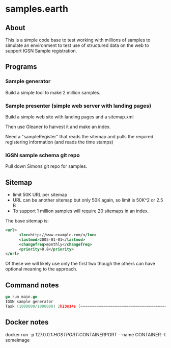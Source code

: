# samples.earth

## About

This is a simple code base to test working with millions of samples
to simulate an environment to test use of structured data on the web to support
IGSN Sample registration.  

## Programs

### Sample generator

Build a simple tool to make 2 million samples. 

### Sample presenter (simple web server with landing pages)

Build a simple web site with landing pages and a sitemap.xml

Then use Gleaner to harvest it and make an index.  

Need a "sampleRegister" that reads the sitemap and pulls the 
required registering information (and reads the time stamps)

### IGSN sample schema git repo

Pull down Simons git repo for samples. 



## Sitemap

* limit 50K URL per sitemap
* URL can be another sitemap but only 50K again, so limit is 50K^2 or 2.5 B  
* To support 1 million samples will require 20 sitemaps in an index.  

The base sitemap is:

``` xml
<url>
      <loc>http://www.example.com/</loc>
      <lastmod>2005-01-01</lastmod>
      <changefreq>monthly</changefreq>
      <priority>0.8</priority>
</url>
```

Of these we will likely use only the first two though the others can have optional meaning to the 
approach.  

## Command notes

``` Go
go run main.go
IGSN sample generator
Task (1000000/1000000) 2h23m14s [====================================================================] 100%
```

## Docker notes

docker run -p 127.0.0.1:$HOSTPORT:$CONTAINERPORT --name CONTAINER -t someimage

